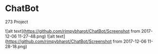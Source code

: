 # ChatBot
273 Project

![alt text](https://github.com/rimpybharot/ChatBot/Screenshot from 2017-12-06 11-27-48.png)
![alt text](https://github.com/rimpybharot/ChatBot/Screenshot from 2017-12-06 11-28-18.png)
